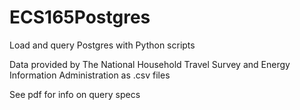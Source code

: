 # ECS165Postgres
Load and query Postgres with Python scripts

Data provided by The National Household Travel Survey and Energy Information Administration as .csv files

See pdf for info on query specs
